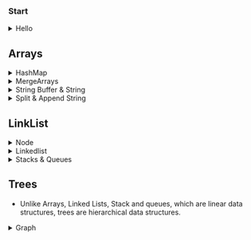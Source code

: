 ### Start

<details>
  <summary>Hello </summary>


```java
public class HelloWorld {
    public static void main(String[] args) {
        System.out.println("Hello, World"); 
    }
}
```
* To run 
```java
javac HelloWorld.java   // Use JDK to create a bytecode file 
javac -d results HelloWorld.java /// creates java files in result directory 
java HelloWorld         // this command feeding JRE which use JVM to run it 
```
</details>

## Arrays

<details>
  <summary> HashMap </summary>
   
```java
   import java.util.*;
     public HashMap<Integer, String> buildMap(){
      HashMap<Integer, String> temp = new HashMap<Integer, String>();
      temp.put(1, "Amir");
      System.out.println("temp = "+temp);
      return temp;
    }
   ```
 </details>
 <details>
  <summary> MergeArrays </summary>
   
```java
 
   ```
 </details>
 
  <details>
  <summary> String Buffer & String </summary>
    The difference is in order to loop through a array of string and add, it takes O(n^2) because everytime append or add run, it makes a copy of string which costs O(n). Therefore we use StringBuffer which doesnt duplicate everytime it append to string 
  
```java
  It takes O(n)
        String a = "amir nabaei";
        String[] arra = a.split("");
        StringBuffer sentence = new StringBuffer();
        for(String w: arra) sentence.append(w);
     takes O(n^2)
      String a = "amir nabaei";
      String[] arra = a.split("");
      String[] res = new String[13];
      for (int i = 0; i < arra.length; i++) {\
         res[i] = arra[i];
      }
   ```
   Some usefull methos to manipulate strings in stringBuffer class [here](https://www.tutorialspoint.com/java/java_string_buffer.htm)
   `StringBuffer` and `StringBuilder` are same and have same methods except `StringBuffer` is `thread safe` 
 </details>
 
 <details>
  <summary> Split & Append String</summary>
  
```java
  String[] temp = str.split("");  // convert string to array 
  StringBuilder builder = new StringBuilder();
  for(String s: temp)
   builder.append(s);
   // in Java 8 
   String str1 = String.join("", temp);
  ```
  Char array [link](https://www.dotnetperls.com/char-array-java)
 </details>
 
 
 ## LinkList 
 <details>
  <summary> Node </summary>
     
     
  ```java
     public class Node{
       int data;
       Node next;
       public Node(int d)
       {
          data = d;
       }
     }
  ```
  </details>
  <details>
  <summary> Linkedlist </summary>
  
  A good practice [here](https://www.geeksforgeeks.org/linked-list-set-1-introduction/)
  There is a linklist class which inside keeps node classes
  Each Linklist class has a head to tell from where to start nodes
  </details>
  <details>
  <summary> Stacks & Queues </summary>
     
 </details>

## Trees
* Unlike Arrays, Linked Lists, Stack and queues, which are linear data structures, trees are hierarchical data structures.

<details>
  <summary> Graph </summary>
  
  * Graphs are a bunch of nodes connected to each other. We need `node` and a list of nodes connected to it so to build Graph
  ```java
  import java.util.Hashmap;
import java.util.ArrayList;

class Node {
    String label;
    ArrayList<Node> adjacencyList;
}

HashMap<String, Node> graph = new HashMap<String, Node>();
  ```
  
 * BFS search [BFS for a Graph](https://www.geeksforgeeks.org/breadth-first-search-or-bfs-for-a-graph/) 
 </details> 

